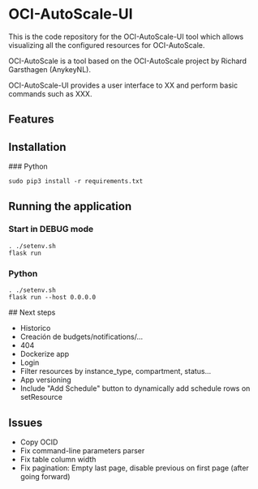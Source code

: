 # OCI-AutoScale-UI

This is the code repository for the OCI-AutoScale-UI tool which allows visualizing all the configured resources for OCI-AutoScale.

OCI-AutoScale is a tool based on the OCI-AutoScale project by Richard Garsthagen (AnykeyNL).

OCI-AutoScale-UI provides a user interface to XX and perform basic commands such as XXX.

## Features

## Installation

### Python
```
sudo pip3 install -r requirements.txt
```

## Running the application

### Start in DEBUG mode
```
. ./setenv.sh
flask run
```

### Python
```
. ./setenv.sh
flask run --host 0.0.0.0
```

## Next steps
- Historico
- Creación de budgets/notifications/...
- 404
- Dockerize app
- Login
- Filter resources by instance_type, compartment, status...
- App versioning
- Include "Add Schedule" button to dynamically add schedule rows on setResource

## Issues
- Copy OCID
- Fix command-line parameters parser
- Fix table column width
- Fix pagination: Empty last page, disable previous on first page (after going forward)